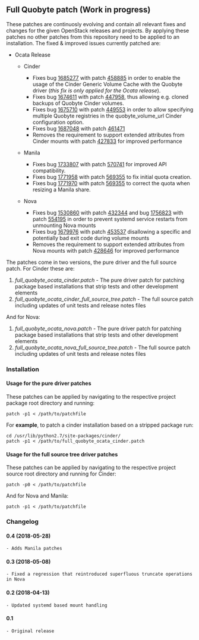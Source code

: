 
## Full Quobyte patch (Work in progress)


These patches are continuosly evolving and contain all relevant fixes and changes for the given OpenStack releases and projects. By applying these patches no other patches from this repository need to be applied to an installation. The fixed & improved issues currently patched are:

- Ocata Release
    - Cinder
        - Fixes bug [1685277](https://bugs.launchpad.net/cinder/+bug/1685277) with patch [458885](https://review.openstack.org/#/c/458885/) in order to enable the usage of the Cinder Generic Volume Cache with the Quobyte driver (_this fix is only applied for the Ocata release_).
        - Fixes bug [1674611](https://bugs.launchpad.net/cinder/+bug/1674611) with patch [447958](https://review.openstack.org/#/c/447958/), thus allowing e.g. cloned backups of Quobyte Cinder volumes.
        - Fixes bug [1675710](https://bugs.launchpad.net/cinder/+bug/1675710) with patch [449553](https://review.openstack.org/#/c/449553/) in order to allow specifying multiple Quobyte registries in the quobyte_volume_url Cinder configuration option.
        - Fixes bug [1687048](https://bugs.launchpad.net/cinder/+bug/1687048) with patch [461471](https://review.openstack.org/#/c/461471/)
        - Removes the requirement to support extended attributes from Cinder mounts with patch [427833](https://review.openstack.org/#/c/427833/) for improved performance

    - Manila
        - Fixes bug [1733807](https://bugs.launchpad.net/manila/+bug/1733807) with patch [570741](https://review.openstack.org/#/c/570741) for improved API compatibility.
        - Fixes bug [1771958](https://bugs.launchpad.net/manila/+bug/1771958) with patch [569355](https://review.openstack.org/#/c/569355/) to fix initial quota creation.
        - Fixes bug [1771970](https://bugs.launchpad.net/manila/+bug/1771970) with patch [569355](https://review.openstack.org/#/c/569355/) to correct the quota when resizing a Manila share.

    - Nova
        - Fixes bug [1530860](https://bugs.launchpad.net/nova/+bug/1530860) with patch [432344](https://review.openstack.org/#/c/432344/) and bug [1756823](https://bugs.launchpad.net/nova/+bug/1756823) with patch [554195](https://review.openstack.org/#/c/554195/) in order to prevent systemd service restarts from unmounting Nova mounts
        - Fixes bug [1679976](https://bugs.launchpad.net/nova/+bug/1679976) with patch [453537](https://review.openstack.org/#/c/453537/) disallowing a specific and potentially bad exit code during volume mounts
        - Removes the requirement to support extended attributes from Nova mounts with patch [428646](https://review.openstack.org/#/c/428646/) for improved performance

The patches come in two versions, the pure driver and the full source patch. For Cinder these are:

1. _full_quobyte_ocata_cinder.patch_ - The pure driver patch for patching package based installations that strip tests and other development elements
2. _full_quobyte_ocata_cinder_full_source_tree.patch_ - The full source patch including updates of unit tests and release notes files

And for Nova:

1. _full_quobyte_ocata_nova.patch_ - The pure driver patch for patching package based installations that strip tests and other development elements
2. _full_quobyte_ocata_nova_full_source_tree.patch_ - The full source patch including updates of unit tests and release notes files

### Installation

#### Usage for the pure driver patches

These patches can be applied by navigating to the respective project package root directory and running:

    patch -p1 < /path/to/patchfile

For __example__, to patch a cinder installation based on a stripped package run:

    cd /usr/lib/python2.7/site-packages/cinder/
    patch -p1 < /path/to/full_quobyte_ocata_cinder.patch

#### Usage for the full source tree driver patches

These patches can be applied by navigating to the respective project source root directory and running for Cinder:

    patch -p0 < /path/to/patchfile

And for Nova and Manila:

    patch -p1 < /path/to/patchfile

### Changelog

#### 0.4 (2018-05-28)
    - Adds Manila patches

#### 0.3 (2018-05-08)
    - Fixed a regression that reintroduced superfluous truncate operations in Nova

#### 0.2 (2018-04-13)
    - Updated systemd based mount handling

#### 0.1 
    - Original release
